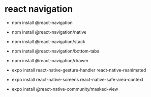 # react navigation

- npm install @react-navigation
- npm install @react-navigation/native
- npm install @react-navigation/stack
- npm install @react-navigation/bottom-tabs
- npm install @react-navigation/drawer

- expo install react-native-gesture-handler react-native-reanimated
- expo install react-native-screens react-native-safe-area-context
- expo install @react-native-community/masked-view
